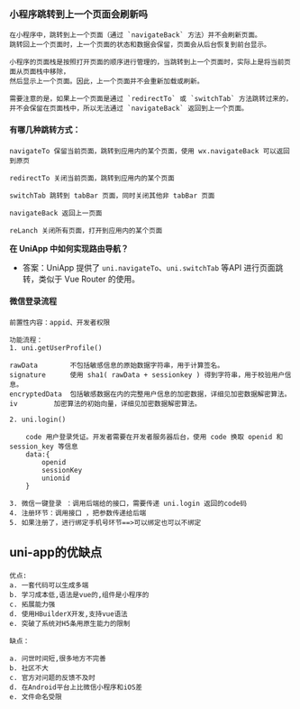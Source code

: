 ### 小程序跳转到上一个页面会刷新吗

````
在小程序中，跳转到上一个页面（通过 `navigateBack` 方法）并不会刷新页面。
跳转回上一个页面时，上一个页面的状态和数据会保留，页面会从后台恢复到前台显示。

小程序的页面栈是按照打开页面的顺序进行管理的，当跳转到上一个页面时，实际上是将当前页面从页面栈中移除，
然后显示上一个页面。因此，上一个页面并不会重新加载或刷新。

需要注意的是，如果上一个页面是通过 `redirectTo` 或 `switchTab` 方法跳转过来的，
并不会保留在页面栈中，所以无法通过 `navigateBack` 返回到上一个页面。
````



#### **有哪几种跳转方式：**

````
navigateTo 保留当前页面，跳转到应用内的某个页面，使用 wx.navigateBack 可以返回到原页

redirectTo 关闭当前页面，跳转到应用内的某个页面

switchTab 跳转到 tabBar 页面，同时关闭其他非 tabBar 页面

navigateBack 返回上一页面

reLanch 关闭所有页面，打开到应用内的某个页面
````



**在 UniApp 中如何实现路由导航？**

- 答案：UniApp 提供了 `uni.navigateTo`、`uni.switchTab` 等API 进行页面跳转，类似于 Vue Router 的使用。



####  微信登录流程

````
前置性内容：appid、开发者权限

功能流程：
1. uni.getUserProfile()

rawData        不包括敏感信息的原始数据字符串，用于计算签名。
signature      使用 sha1( rawData + sessionkey ) 得到字符串，用于校验用户信息。
encryptedData  包括敏感数据在内的完整用户信息的加密数据，详细见加密数据解密算法。
iv	       加密算法的初始向量，详细见加密数据解密算法。

2. uni.login()

    code 用户登录凭证。开发者需要在开发者服务器后台，使用 code 换取 openid 和 session_key 等信息
    data:{
        openid
        sessionKey
        unionid
    }

3. 微信一键登录 ：调用后端给的接口，需要传递 uni.login 返回的code码
4. 注册环节：调用接口 ，把参数传递给后端
5. 如果注册了，进行绑定手机号环节==>可以绑定也可以不绑定
````



## uni-app的优缺点

````
优点:
a. 一套代码可以生成多端
b. 学习成本低,语法是vue的,组件是小程序的
c. 拓展能力强
d. 使用HBuilderX开发,支持vue语法
e. 突破了系统对H5条用原生能力的限制

缺点：

a. 问世时间短,很多地方不完善
b. 社区不大
c. 官方对问题的反馈不及时
d. 在Android平台上比微信小程序和iOS差
e. 文件命名受限
````





